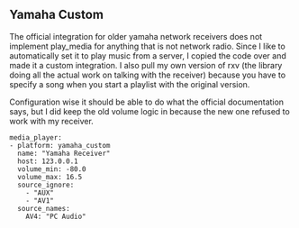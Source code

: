 ## Yamaha Custom
The official integration for older yamaha network receivers does not implement play_media for anything that 
is not network radio. Since I like to automatically set it to play music from a server, I copied the code 
over and made it a custom integration. I also pull my own version of rxv (the library doing all the actual 
work on talking with the receiver) because you have to specify a song when you start a playlist with the 
original version.

Configuration wise it should be able to do what the official documentation says, but I did keep the old volume logic in 
because the new one refused to work with my receiver.

````
media_player:
- platform: yamaha_custom
  name: "Yamaha Receiver"
  host: 123.0.0.1
  volume_min: -80.0
  volume_max: 16.5
  source_ignore:
    - "AUX"
    - "AV1"
  source_names:
    AV4: "PC Audio"
````